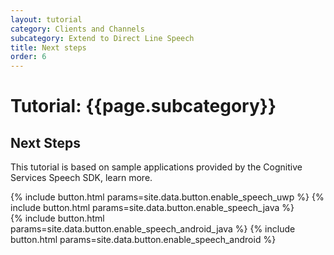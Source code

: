 ```yaml
---
layout: tutorial
category: Clients and Channels
subcategory: Extend to Direct Line Speech
title: Next steps
order: 6
---
```


# Tutorial: {{page.subcategory}}

## Next Steps

This tutorial is based on sample applications provided by the Cognitive Services Speech SDK, learn more.

<div class="card-deck">
    {% include button.html params=site.data.button.enable_speech_uwp %}
    {% include button.html params=site.data.button.enable_speech_java %}
</div>

<div class="card-deck py-4">
    {% include button.html params=site.data.button.enable_speech_android_java %}
    {% include button.html params=site.data.button.enable_speech_android %}
</div>